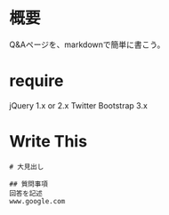 # 概要
Q&Aページを、markdownで簡単に書こう。

# require
jQuery 1.x or 2.x
Twitter Bootstrap 3.x

# Write This

```
# 大見出し

## 質問事項
回答を記述
www.google.com

```